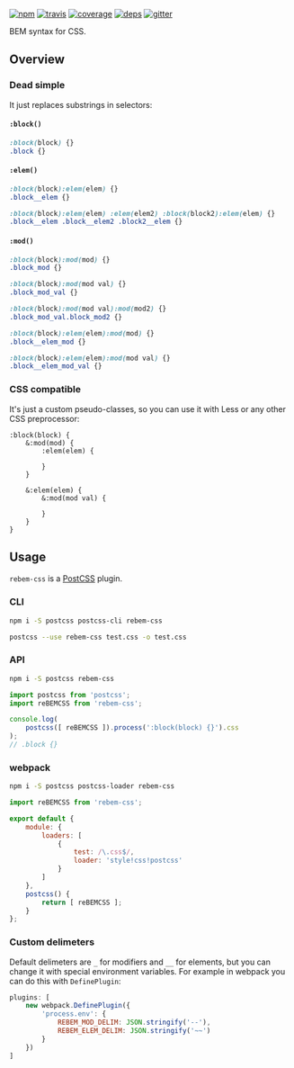 [![npm](https://img.shields.io/npm/v/rebem-css.svg?style=flat-square)](https://www.npmjs.com/package/rebem-css)
[![travis](http://img.shields.io/travis/rebem/css.svg?style=flat-square)](https://travis-ci.org/rebem/css)
[![coverage](https://img.shields.io/codecov/c/github/rebem/css.svg?style=flat-square)](https://codecov.io/github/rebem/css)
[![deps](https://img.shields.io/gemnasium/rebem/css.svg?style=flat-square)](https://gemnasium.com/rebem/css)
[![gitter](https://img.shields.io/badge/gitter-join_chat_%E2%86%92-46bc99.svg?style=flat-square)](https://gitter.im/rebem/rebem)

BEM syntax for CSS.

## Overview

### Dead simple

It just replaces substrings in selectors:

#### `:block()`

```css
:block(block) {}
.block {}
```

#### `:elem()`

```css
:block(block):elem(elem) {}
.block__elem {}

:block(block):elem(elem) :elem(elem2) :block(block2):elem(elem) {}
.block__elem .block__elem2 .block2__elem {}
```

#### `:mod()`

```css
:block(block):mod(mod) {}
.block_mod {}

:block(block):mod(mod val) {}
.block_mod_val {}

:block(block):mod(mod val):mod(mod2) {}
.block_mod_val.block_mod2 {}
```

```css
:block(block):elem(elem):mod(mod) {}
.block__elem_mod {}

:block(block):elem(elem):mod(mod val) {}
.block__elem_mod_val {}
```

### CSS compatible

It's just a custom pseudo-classes, so you can use it with Less or any other CSS preprocessor:

```less
:block(block) {
    &:mod(mod) {
        :elem(elem) {
          
        }
    }

    &:elem(elem) {
        &:mod(mod val) {

        }
    }
}
```

## Usage

`rebem-css` is a [PostCSS](https://github.com/postcss/postcss) plugin.

### CLI

```sh
npm i -S postcss postcss-cli rebem-css
```

```sh
postcss --use rebem-css test.css -o test.css
```

### API

```sh
npm i -S postcss rebem-css
```

```js
import postcss from 'postcss';
import reBEMCSS from 'rebem-css';

console.log(
    postcss([ reBEMCSS ]).process(':block(block) {}').css
);
// .block {}
```

### webpack

```sh
npm i -S postcss postcss-loader rebem-css
```

```js
import reBEMCSS from 'rebem-css';

export default {
    module: {
        loaders: [
            {
                test: /\.css$/,
                loader: 'style!css!postcss'
            }
        ]
    },
    postcss() {
        return [ reBEMCSS ];
    }
};
```

### Custom delimeters

Default delimeters are `_` for modifiers and `__` for elements, but you can change it with special environment variables. For example in webpack you can do this with `DefinePlugin`:


```js
plugins: [
    new webpack.DefinePlugin({
        'process.env': {
            REBEM_MOD_DELIM: JSON.stringify('--'),
            REBEM_ELEM_DELIM: JSON.stringify('~~')
        }
    })
]
```
